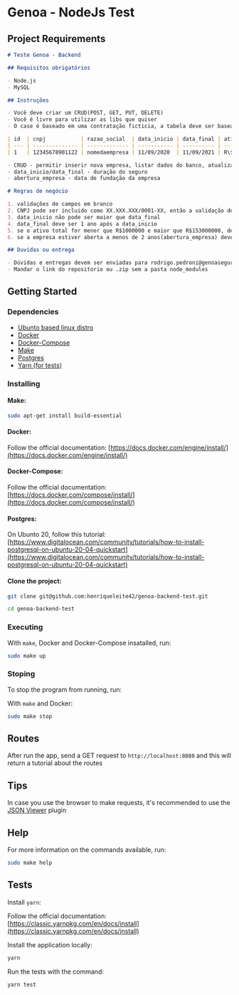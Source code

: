 # Genoa - NodeJs Test

## Project Requirements

```md
# Teste Genoa - Backend

## Requisitos obrigatórios

- Node.js
- MySQL

## Instruções

- Você deve criar um CRUD(POST, GET, PUT, DELETE)
- Você é livre para utilizar as libs que quiser
- O case é baseado em uma contratação ficticia, a tabela deve ser baseada nessa:

| id  | cnpj           | razao_social  | data_inicio | data_final | ativo_total | abertura_empresa |
| --- | -------------- | ------------- | ----------- | ---------- | ----------- | ---------------- |
| 1   | 12345678901122 | nomedaempresa | 11/09/2020  | 11/09/2021 | R\$1500000  | 10/03/2002       |

- CRUD - permitir inserir nova empresa, listar dados do banco, atualizar dados da empresa e deletar empresa
- data_inicio/data_final - duração do seguro
- abertura_empresa - data de fundação da empresa

# Regras de negócio

1. validações de campos em branco
2. CNPJ pode ser incluido como XX.XXX.XXX/0001-XX, então a validação deve retirar caracteres especiais
3. data_inicio não pode ser maior que data_final
4. data_final deve ser 1 ano após a data_inicio
5. se o ativo total for menor que R$1000000 e maior que R$153000000, deverá retornar uma mensagem negando a contratação
6. se a empresa estiver aberta a menos de 2 anos(abertura_empresa) deverá retornar uma mensagem negando a contratação

## Duvidas ou entrega

- Dúvidas e entregas devem ser enviadas para rodrigo.pedroni@genoaseguros.com.br ou rodrigo.tanaka@genoaseguros.com.br
- Mandar o link do repositorio ou .zip sem a pasta node_modules
```

## Getting Started

### Dependencies

- [Ubunto based linux distro](https://ubuntu.com/)
- [Docker](https://www.docker.com/)
- [Docker-Compose](https://docs.docker.com/compose/)
- [Make](https://askubuntu.com/questions/161104/how-do-i-install-make)
- [Postgres](https://www.postgresql.org/)
- [Yarn (for tests)](https://classic.yarnpkg.com/en/)

### Installing

#### Make:

```sh
sudo apt-get install build-essential
```

#### Docker:

Follow the official documentation: [https://docs.docker.com/engine/install/](https://docs.docker.com/engine/install/)

#### Docker-Compose:

Follow the official documentation: [https://docs.docker.com/compose/install/](https://docs.docker.com/compose/install/)

#### Postgres:

On Ubunto 20, follow this tutorial: [https://www.digitalocean.com/community/tutorials/how-to-install-postgresql-on-ubuntu-20-04-quickstart](https://www.digitalocean.com/community/tutorials/how-to-install-postgresql-on-ubuntu-20-04-quickstart)

#### Clone the project:

```sh
git clone git@github.com:henriqueleite42/genoa-backend-test.git

cd genoa-backend-test
```

### Executing

With `make`, Docker and Docker-Compose insatalled, run:

```sh
sudo make up
```

### Stoping

To stop the program from running, run:

With `make` and Docker:

```sh
sudo make stop
```

## Routes

After run the app, send a GET request to `http://localhost:8080` and this will return a tutorial about the routes

## Tips

In case you use the browser to make requests, it's recommended to use the [JSON Viewer](https://chrome.google.com/webstore/detail/json-viewer/gbmdgpbipfallnflgajpaliibnhdgobh) plugin

## Help

For more information on the commands available, run:

```sh
sudo make help
```

## Tests

Install `yarn`:

Follow the official documentation: [https://classic.yarnpkg.com/en/docs/install](https://classic.yarnpkg.com/en/docs/install)

Install the application locally:

```sh
yarn
```

Run the tests with the command:

```sh
yarn test
```

